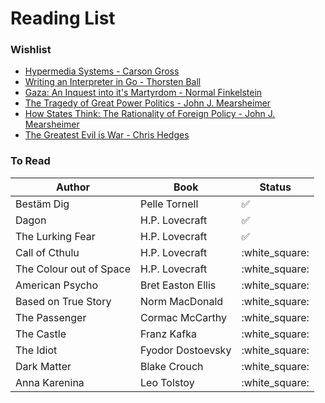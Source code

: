 # Reading List

### Wishlist

- [Hypermedia Systems - Carson Gross](https://www.amazon.com/dp/B0C9S88QV6/ref=sr_1_1)
- [Writing an Interpreter in Go - Thorsten Ball](https://www.amazon.com/Writing-Interpreter-Go-Thorsten-Ball/dp/3982016118/ref=sr_1_1)
- [Gaza: An Inquest into it's Martyrdom - Normal Finkelstein](https://www.amazon.com/Gaza-Finkelstein/dp/0520318331/ref=sr_1_1)
- [The Tragedy of Great Power Politics - John J. Mearsheimer](https://www.amazon.com/Tragedy-Great-Power-Politics-Updated/dp/0393349276/ref=sr_1_2)
- [How States Think: The Rationality of Foreign Policy - John J. Mearsheimer](https://www.amazon.com/Tragedy-Great-Power-Politics-Updated/dp/0393349276/ref=sr_1_2)
- [The Greatest Evil is War - Chris Hedges](https://www.amazon.com/Greatest-Evil-War-Chris-Hedges/dp/1644212935/ref=sr_1_3)

### To Read

| Author                  | Book              | Status             |
| ----------------------- | ----------------- | ------------------ |
| Bestäm Dig              | Pelle Tornell     | :white_check_mark: |
| Dagon                   | H.P. Lovecraft    | :white_check_mark: |
| The Lurking Fear        | H.P. Lovecraft    | :white_check_mark: |
| Call of Cthulu          | H.P. Lovecraft    | :white_square:     |
| The Colour out of Space | H.P. Lovecraft    | :white_square:     |
| American Psycho         | Bret Easton Ellis | :white_square:     |
| Based on True Story     | Norm MacDonald    | :white_square:     |
| The Passenger           | Cormac McCarthy   | :white_square:     |
| The Castle              | Franz Kafka       | :white_square:     |
| The Idiot               | Fyodor Dostoevsky | :white_square:     |
| Dark Matter             | Blake Crouch      | :white_square:     |
| Anna Karenina           | Leo Tolstoy       | :white_square:     |
